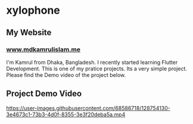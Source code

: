 # xylophone

## My Website
### www.mdkamrulislam.me

I'm Kamrul from Dhaka, Bangladesh. I recently started learning Flutter Development. This is one of my pratice projects. Its a very simple project. Please find the Demo video of the project below.

## Project Demo Video
https://user-images.githubusercontent.com/68586718/128754130-3e4673c1-73b3-4d0f-8355-3e3f20deba5a.mp4



